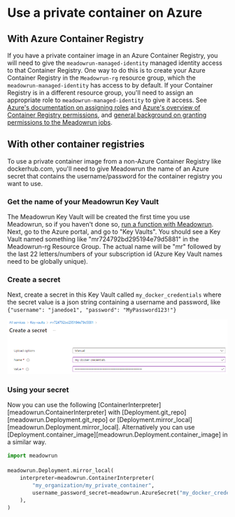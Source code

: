 # Use a private container on Azure

## With Azure Container Registry

If you have a private container image in an Azure Container Registry, you will need to
give the `meadowrun-managed-identity` managed identity access to that Container
Registry. One way to do this is to create your Azure Container Registry in the
`Meadowrun-rg` resource group, which the `meadowrun-managed-identity` has access to by
default. If your Container Registry is in a different resource group, you'll need to
assign an appropriate role to `meadowrun-managed-identity` to give it access. See
[Azure's documentation on assigning
roles](https://docs.microsoft.com/en-us/azure/role-based-access-control/role-assignments-portal)
and [Azure's overview of Container Registry
permissions](https://docs.microsoft.com/en-us/azure/container-registry/container-registry-roles?tabs=azure-cli),
and [general background on granting permissions to the Meadowrun
jobs](../access_resources).

## With other container registries

To use a private container image from a non-Azure Container Registry like dockerhub.com,
you'll need to give Meadowrun the name of an Azure secret that contains the
username/password for the container registry you want to use.

### Get the name of your Meadowrun Key Vault

The Meadowrun Key Vault will be created the first time you use Meadowrun, so if you
haven't done so, [run a function with Meadowrun](../../tutorial/run_function). Next, go to
the Azure portal, and go to "Key Vaults". You should see a Key Vault named something
like "mr724792bd295194e79d5881" in the Meadowrun-rg Resource Group. The actual name will
be "mr" followed by the last 22 letters/numbers of your subscription id (Azure Key Vault
names need to be globally unique).

### Create a secret

Next, create a secret in this Key Vault called `my_docker_credentials` where the secret
value is a json string containing a username and password, like `{"username":
"janedoe1", "password": "MyPassword123!"}`

![Creating a username/password secret in Azure](azure-username-password-secret.png)


### Using your secret

Now you can use the following [ContainerInterpreter][meadowrun.ContainerInterpreter]
with [Deployment.git_repo][meadowrun.Deployment.git_repo] or
[Deployment.mirror_local][meadowrun.Deployment.mirror_local]. Alternatively you can use
[Deployment.container_image][meadowrun.Deployment.container_image] in a similar way.

```python
import meadowrun

meadowrun.Deployment.mirror_local(
    interpreter=meadowrun.ContainerInterpreter(
        "my_organization/my_private_container",
        username_password_secret=meadowrun.AzureSecret("my_docker_credentials")
    ),
)
```
